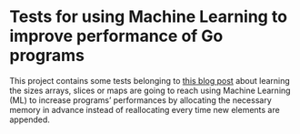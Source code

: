 # Tests for using Machine Learning to improve performance of Go programs
This project contains some tests belonging to [this blog post](https://blog.mi.hdm-stuttgart.de/index.php/2019/02/28/about-using-machine-learning-to-improve-performance-of-go-programs/) about learning the sizes arrays, slices or maps are going to reach using Machine Learning (ML) to increase  programs’ performances by allocating the necessary memory in advance instead of reallocating every time new elements are appended.
